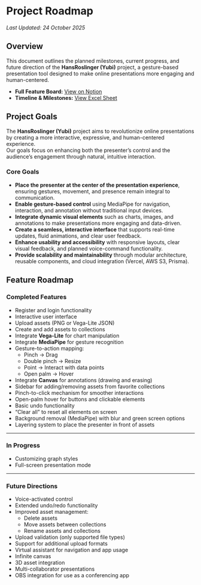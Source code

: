 # Project Roadmap

_Last Updated: 24 October 2025_

## Overview

This document outlines the planned milestones, current progress, and future direction of the **HansRoslinger (Yubi)** project, a gesture-based presentation tool designed to make online presentations more engaging and human-centered.

- **Full Feature Board:** [View on Notion](https://www.notion.so/1e5bafbd25c880b9a933e6c0d8e69b05?v=1e5bafbd25c880a59805000c91fe1994)
- **Timeline & Milestones:** [View Excel Sheet](https://docs.google.com/spreadsheets/d/1j5xe4BOyqqbd-Eg-Ch-ObfBEQyYvTfCL/edit?usp=sharing&ouid=111627141306080701207&rtpof=true&sd=true)

## Project Goals

The **HansRoslinger (Yubi)** project aims to revolutionize online presentations by creating a more interactive, expressive, and human-centered experience.  
Our goals focus on enhancing both the presenter’s control and the audience’s engagement through natural, intuitive interaction.

### Core Goals

- **Place the presenter at the center of the presentation experience**, ensuring gestures, movement, and presence remain integral to communication.
- **Enable gesture-based control** using MediaPipe for navigation, interaction, and annotation without traditional input devices.
- **Integrate dynamic visual elements** such as charts, images, and annotations to make presentations more engaging and data-driven.
- **Create a seamless, interactive interface** that supports real-time updates, fluid animations, and clear user feedback.
- **Enhance usability and accessibility** with responsive layouts, clear visual feedback, and planned voice-command functionality.
- **Provide scalability and maintainability** through modular architecture, reusable components, and cloud integration (Vercel, AWS S3, Prisma).

## Feature Roadmap

### Completed Features

- Register and login functionality
- Interactive user interface
- Upload assets (PNG or Vega-Lite JSON)
- Create and add assets to collections
- Integrate **Vega-Lite** for chart manipulation
- Integrate **MediaPipe** for gesture recognition
- Gesture-to-action mapping:
  - Pinch → Drag
  - Double pinch → Resize
  - Point → Interact with data points
  - Open palm → Hover
- Integrate **Canvas** for annotations (drawing and erasing)
- Sidebar for adding/removing assets from favorite collections
- Pinch-to-click mechanism for smoother interactions
- Open-palm hover for buttons and clickable elements
- Basic undo functionality
- “Clear all” to reset all elements on screen
- Background removal (MediaPipe) with blur and green screen options
- Layering system to place the presenter in front of assets

---

### In Progress

- Customizing graph styles
- Full-screen presentation mode

---

### Future Directions

- Voice-activated control
- Extended undo/redo functionality
- Improved asset management:
  - Delete assets
  - Move assets between collections
  - Rename assets and collections
- Upload validation (only supported file types)
- Support for additional upload formats
- Virtual assistant for navigation and app usage
- Infinite canvas
- 3D asset integration
- Multi-collaborator presentations
- OBS integration for use as a conferencing app
